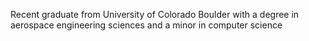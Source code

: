 Recent graduate from University of Colorado Boulder with a degree in aerospace engineering sciences and a minor in computer science

<!---
yllieroronnoc/yllieroronnoc is a ✨ special ✨ repository because its `README.md` (this file) appears on your GitHub profile.
You can click the Preview link to take a look at your changes.
--->
